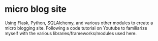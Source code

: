 # micro blog site

Using Flask, Python, SQLAlchemy, and various other modules to create a
micro blogging site. Following a code tutorial on Youtube to familiarize myself
with the various libraries/frameworks/modules used here. 
